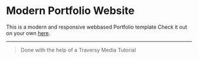 # Modern Portfolio Website

This is a modern and responsive webbased Portfolio template
Check it out on your own [here](https://robbmoskv.github.io/Responsive-Portfolio-Webpage/index.html).

---

> Done with the help of a Traversy Media Tutorial

